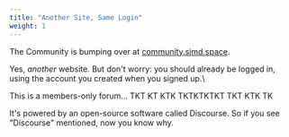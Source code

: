 ```yaml
---
title: "Another Site, Same Login"
weight: 1
---
```


The Community is bumping over at [community.sjmd.space](community.sjmd.space).

Yes, _another_ website. But don't worry: you should already be logged in, using the account you created when you signed up.\

This is a members-only forum... TKT KT KTK TKTKTKTKT TKT KTK TK

It's powered by an open-source software called Discourse. So if you see "Discourse" mentioned, now you know why.
